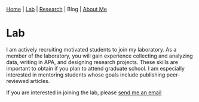 [Home](https://jaredbranch.github.io/) | [Lab](https://jaredbranch.github.io/lab) | [Research](https://jaredbranch.github.io/research) | Blog |  [About Me](https://jaredbranch.github.io/aboutme)
# Lab

I am actively recruiting motivated students to join my laboratory. As a member of the laboratory, you will gain experience collecting and analyzing data, writing in APA, and designing research projects. These skills are important to obtain if you plan to attend graduate school. I am especially interested in mentoring students whose goals include publishing peer-reviewed articles.

If you are interested in joining the lab, please [send me an email](mailto:Jared.Branch@Avila.edu)

